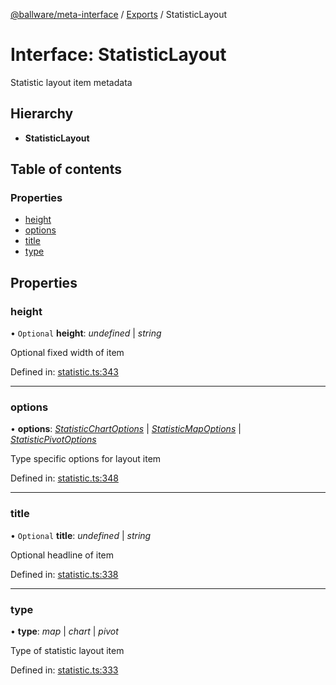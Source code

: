 [@ballware/meta-interface](../README.md) / [Exports](../modules.md) / StatisticLayout

# Interface: StatisticLayout

Statistic layout item metadata

## Hierarchy

* **StatisticLayout**

## Table of contents

### Properties

- [height](statisticlayout.md#height)
- [options](statisticlayout.md#options)
- [title](statisticlayout.md#title)
- [type](statisticlayout.md#type)

## Properties

### height

• `Optional` **height**: *undefined* \| *string*

Optional fixed width of item

Defined in: [statistic.ts:343](https://github.com/frankball/ballware-meta-interface/blob/08dd5e4/src/statistic.ts#L343)

___

### options

• **options**: [*StatisticChartOptions*](statisticchartoptions.md) \| [*StatisticMapOptions*](statisticmapoptions.md) \| [*StatisticPivotOptions*](statisticpivotoptions.md)

Type specific options for layout item

Defined in: [statistic.ts:348](https://github.com/frankball/ballware-meta-interface/blob/08dd5e4/src/statistic.ts#L348)

___

### title

• `Optional` **title**: *undefined* \| *string*

Optional headline of item

Defined in: [statistic.ts:338](https://github.com/frankball/ballware-meta-interface/blob/08dd5e4/src/statistic.ts#L338)

___

### type

• **type**: *map* \| *chart* \| *pivot*

Type of statistic layout item

Defined in: [statistic.ts:333](https://github.com/frankball/ballware-meta-interface/blob/08dd5e4/src/statistic.ts#L333)
